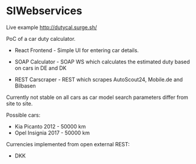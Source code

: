 # SIWebservices

Live example http://dutycal.surge.sh/

PoC of a car duty calculator.

 * React Frontend - Simple UI for entering car details.
 
 * SOAP Calculator - SOAP WS which calculates the estimated duty based on cars in DE and DK
  
 * REST Carscraper - REST which scrapes AutoScout24, Mobile.de and Bilbasen
 
Currently not stable on all cars as car model search parameters differ from site to site.

Possible cars:

  * Kia Picanto 2012 - 50000 km
  * Opel Insignia 2017 - 50000 km

Currencies implemented from open external REST:

  * DKK
